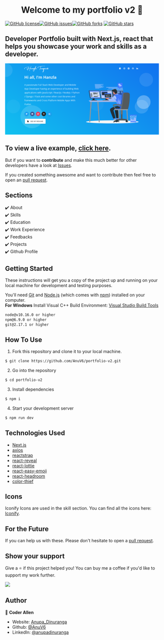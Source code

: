 <h1 align="center">Welcome to my portfolio v2 👋</h1>
<a href="https://github.com/AnuV6/portfolio-v2/blob/main/LICENSE"><img alt="GitHub license" src="https://img.shields.io/github/license/1hanzla100/developer-portfolio"></a><a href="https://github.com/AnuV6/portfolio-v2/issues"><img alt="GitHub issues" src="https://img.shields.io/github/issues/1hanzla100/developer-portfolio"></a><a href="https://github.com/AnuV6/portfolio-v2/network"><img alt="GitHub forks" src="https://img.shields.io/github/forks/1hanzla100/developer-portfolio"></a> <a href="https://github.com/AnuV6/portfolio-v2/stargazers"><img alt="GitHub stars" src="https://img.shields.io/github/stars/1hanzla100/developer-portfolio"></a>

## Developer Portfolio built with Next.js, react that helps you showcase your work and skills as a developer.

<p align="center">
  <kbd>
    <img src="https://github.com/1hanzla100/developer-portfolio/blob/master/picture.PNG"></img>
  </kbd>
</p>

## To view a live example, **[click here](https://anupadinuranga.live)**.

But if you want to **contribute** and make this much better for other developers have a look at
[Issues](https://github.com/AnuV6/portfolio-v2/issues).

If you created something awesome and want to contribute then feel free to open an
[pull request](https://github.com/AnuV6/portfolio-v2/pulls).

## Sections

✔️ About \
✔️ Skills\
✔️ Education\
✔️ Work Experience\
✔️ Feedbacks\
✔️ Projects\
✔️ Github Profile

## Getting Started

These instructions will get you a copy of the project up and running on your local machine for development and testing
purposes.

You'll need [Git](https://git-scm.com) and [Node.js](https://nodejs.org/en/download/) (which comes with
[npm](http://npmjs.com)) installed on your computer. <br> **For Windows** Install Visual C++ Build Environment:
[Visual Studio Build Tools](https://visualstudio.microsoft.com/thank-you-downloading-visual-studio/?sku=BuildTools)

```
node@v10.16.0 or higher
npm@6.9.0 or higher
git@2.17.1 or higher
```

## How To Use

1. Fork this repository and clone it to your local machine.

```bash
$ git clone https://github.com/AnuV6/portfolio-v2.git
```

2. Go into the repository

```bash
$ cd portfolio-v2
```

3. Install dependencies

```bash
$ npm i
```

4. Start your development server

```bash
$ npm run dev
```

## Technologies Used

- [Next.js](https://nextjs.org/)
- [axios](https://www.npmjs.com/package/axios)
- [reactstrap](https://reactstrap.github.io/)
- [react-reveal](https://www.react-reveal.com/)
- [react-lottie](https://www.npmjs.com/package/react-lottie)
- [react-easy-emoji](https://github.com/appfigures/react-easy-emoji)
- [react-headroom](https://github.com/KyleAMathews/react-headroom)
- [color-thief](https://github.com/lokesh/color-thief)

## Icons

Iconify Icons are used in the skill section. You can find all the icons here: [Iconify](https://icon-sets.iconify.design/).

## For the Future

If you can help us with these. Please don't hesitate to open a
[pull request](https://github.com/AnuV6/portfolio-v2/pulls).


## Show your support

Give a ⭐️ if this project helped you! You can buy me a coffee if you'd like to support my work further.
<div>
  <a href="https://www.buymeacoffee.com/coderallen"><img src="https://img.buymeacoffee.com/button-api/?text=Buy me a coffee&emoji=☕&slug=1hanzla100&button_colour=FFDD00&font_colour=ffffff&font_family=Cookie&outline_colour=000000&coffee_colour=FFDD00" /></a>
 </div>

## Author

👤 **Coder Allen**

- Website: [Anupa_Dinuranga](https://anupadinuranga.live)
- Github: [@AnuV6](https://github.com/AnuV6)
- LinkedIn: [@anupadinuranga](https://linkedin.com/in/anupadinuranga)
